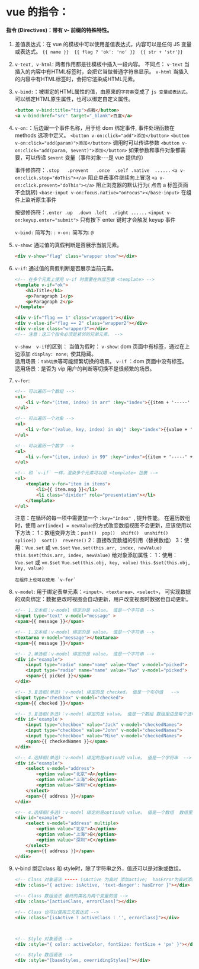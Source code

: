 # vue 的指令： 
#### 指令 (Directives)：带有 v- 前缀的特殊特性。

1. 差值表达式：在 vue 的模板中可以使用差值表达式，内容可以是任何 JS 变量或表达式。
   `{{ name }}  {{ flag ? 'ok': 'no' }}  {{ str + 'str'}}`

2. `v-text, v-html`: 两者作用都是往模板中插入一段内容。
    不同点：
        `v-text` 当插入的内容中有HTML标签时，会把它当做普通字符串显示。
        `v-html` 当插入的内容中有HTML标签时，会把它渲染成HTML元素。

3. `v-bind:`：被绑定的HTML属性的值，由原来的`字符串`变成了 `js 变量或表达式`。可以绑定HTML原生属性，也可以绑定自定义属性。
    ```html
    <button v-bind:title="tip">点我</button>
    <a v-bind:href="src" target="_blank">百度</a>
    ```

4. `v-on:`：后边跟一个事件名称，用于给 dom 绑定事件, 事件处理函数在 methods 选项中定义。
    `<button v-on:click="add">添加</button>`
    `<button v-on:click="add(param)">添加</button>`   调用时可以传递参数
    `<button v-on:click="add(param, $event)">添加</button>`   如果参数和事件对象都需要，可以传递 `$event` 变量（事件对象---是 vue 提供的）

    事件修饰符：`.stop   .prevent   .once  .self .native  ......`
        `<a v-on:click.stop="doThis"></a>`     阻止单击事件继续向上冒泡
        `<a v-on:click.prevent="doThis"></a>`  阻止浏览器的默认行为( 点击 a 标签页面不会跳转)
        `<base-input v-on:focus.native="onFocus"></base-input>` 在组件上监听原生事件

    按键修饰符：`.enter .up  .down .left  .right ......`
        `<input v-on:keyup.enter="submit">`    只有按下 enter 键时才会触发 keyup 事件
    
    `v-bind:` 简写为: `:`
    `v-on:`   简写为: `@`

5. `v-show`: 通过值的真假判断是否展示当前元素。
    ```html
    <div v-show="flag" class="wrapper show"></div>
    ```

6. `v-if`: 通过值的真假判断是否展示当前元素。
    ```html
    <!-- 在多个元素上使用 v-if 时需要在外层包裹 <template> -->
    <template v-if="ok">
        <h1>Title</h1>
        <p>Paragraph 1</p>
        <p>Paragraph 2</p>
    </template>

    <div v-if="flag == 1" class="wrapper1"></div>
    <div v-else-if="flag == 2" class="wrapper2"></div>
    <div v-else class="wrapper3"></div>
    <!-- 注意：这三个指令必须是紧邻的兄弟元素。 -->
    ```

    `v-show  v-if`的区别：
        当值为假时：
        `v-show`: dom 页面中有标签，通过在上边添加 `display: none;` 使其隐藏。  
                  适用场景：`tab切换`等可能频繁切换的场景。
        `v-if`  ：dom 页面中没有标签。  
                  适用场景：是否为 vip 用户的判断等切换不是很频繁的场景。

7. `v-for`:
    ```html
    <!-- 可以遍历一个数组 -->
    <ul>
        <li v-for="(item, index) in arr" :key="index">{{item + '-----' + index}}</li>
    </ul>

    <!-- 可以遍历一个对象 -->
    <ul>
        <li v-for="(value, key, index) in obj" :key="index">{{value + '-----' + key + '-----' + index}}</li>
    </ul>

    <!-- 可以遍历一个数字 -->
    <ul>
        <li v-for="(item, index) in 99" :key="index">{{item + '-----' + index}}</li>
    </ul>
 
    <!-- 和 `v-if` 一样，渲染多个元素可以用 <template> 包裹 -->
    <ul>
        <template v-for="item in items">
            <li>{{ item.msg }}</li>
            <li class="divider" role="presentation"></li>
        </template>
    </ul>
    ```

    注意：在循环的每一项中需要加一个 `:key="index" `, 提升性能。
         在遍历数组时，使用 `arr[index] = newValue`的方式改变数组视图不会更新，应该使用以下方法：
            1：数组变异方法：`push()  pop()  shift()  unshift()  splice()  sort()  reverse()`
            2：直接改变数组的引用（替换数组）
            3：使用：`Vue.set` 或 `vm.$set`
                `Vue.set(this.arr, index, newValue)`
                `this.$set(this.arr, index, newValue)`
         给对象添加属性：
            1：使用：`Vue.set` 或 `vm.$set`
                `Vue.set(this.obj, key, value)`
                `this.$set(this.obj, key, value)`

       在组件上也可以使用 `v-for`

8. `v-model`: 
    用于绑定表单元素：`<input>、<textarea>、<select>`，
    可实现数据的双向绑定：数据更改时视图会自动更新，用户改变视图时数据也自动更新。

    ```html
    <!-- 1.文本框：v-model 绑定的是 value。 值是一个字符串 -->
    <input type="text" v-model="message" >
    <span>{{ message }}</span>

    <!-- 1.文本域：v-model 绑定的是 value。 值是一个字符串 -->
    <textarea v-model="message"></textarea>   
    <span>{{ message }}</span>

    <!-- 2.单选框：v-model 绑定的是 value。 值是一个字符串 -->
    <div id="example">
        <input type="radio" name="name" value="One" v-model="picked">
        <input type="radio" name="name" value="Two" v-model="picked">
        <span>{{ picked }}</span>
    </div>

    <!-- 3.复选框(单选)：v-model 绑定的是 checked。 值是一个布尔值   -->
    <input type="checkbox" v-model="checked">
    <span>{{ checked }}</span> 

    <!-- 3.复选框(多选)：v-model 绑定的是 value。 值是一个数组 数组里边是每个选中的复选框的 value 的值  -->
    <div id='example'>
        <input type="checkbox" value="Jack" v-model="checkedNames">
        <input type="checkbox" value="John" v-model="checkedNames">
        <input type="checkbox" value="Mike" v-model="checkedNames">
        <span>{{ checkedNames }}</span>
    </div>

    <!-- 4.选择框(单选)：v-model 绑定的是option的 value。 值是一个字符串  -->
    <div id="example">
        <select v-model="address">
            <option value="北京">A</option>
            <option value="上海">B</option>
            <option value="深圳">C</option>
        </select>
        <span>{{ address }}</span>
    </div>

    <!-- 4.选择框(多选)：v-model 绑定的是option的 value。 值是一个数组  数组里边是每个选中的option的 value 的值 -->
    <div id="example">
        <select v-model="address" multiple>
            <option value="北京">A</option>
            <option value="上海">B</option>
            <option value="深圳">C</option>
        </select>
        <span>{{ address }}</span>
    </div>
    ```

9. v-bind 绑定class 和 style时，除了字符串之外，值还可以是对象或数组。

    ```html
    <!-- Class 对象语法 ----- isActive 为真时 添加active;  hasError为真时添加text-danger -->
    <div :class="{ active: isActive, 'text-danger': hasError }"></div>

    <!-- Class 数组语法 最终的类名为两个变量的值 -->
    <div :class="[activeClass, errorClass]"></div>

    <!-- Class 也可以使用三元表达式 -->
    <div :class="[isActive ? activeClass : '', errorClass]"></div>



    <!-- Style 对象语法 -->
    <div :style="{ color: activeColor, fontSize: fontSize + 'px' }"></div>

    <!-- Style 数组语法 -->
    <div :style="[baseStyles, overridingStyles]"></div>
    ```

